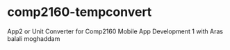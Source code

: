 # comp2160-tempconvert
App2 or Unit Converter for Comp2160 Mobile App Development 1 with Aras balali moghaddam
